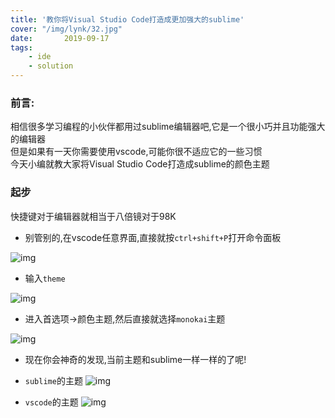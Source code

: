 ```yaml
---
title: '教你将Visual Studio Code打造成更加强大的sublime'
cover: "/img/lynk/32.jpg"
date:       2019-09-17
tags:
	- ide
	- solution
---
```



### 前言:
相信很多学习编程的小伙伴都用过sublime编辑器吧,它是一个很小巧并且功能强大的编辑器  
但是如果有一天你需要使用vscode,可能你很不适应它的一些习惯   
今天小编就教大家将Visual Studio Code打造成sublime的颜色主题  

### 起步
快捷键对于编辑器就相当于八倍镜对于98K  

- 别管别的,在vscode任意界面,直接就按`ctrl+shift+P`打开命令面板

![img](/img/posts/ide/vscode_ctrl_shift_p.png)

- 输入`theme`

![img](/img/posts/ide/vscode_choice_theme.png)

- 进入首选项->颜色主题,然后直接就选择`monokai`主题

![img](/img/posts/ide/vscode_choice_theme2.png)

- 现在你会神奇的发现,当前主题和sublime一样一样的了呢!

- `sublime`的主题
![img](/img/posts/ide/sublime_theme.png)
- `vscode`的主题
![img](/img/posts/ide/vscode_theme.png)
